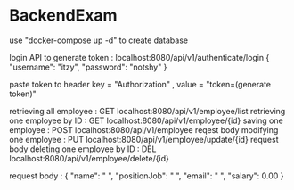 # BackendExam

use "docker-compose up -d"  to create database 

login API to generate token  : localhost:8080/api/v1/authenticate/login
{
    "username": "itzy",
    "password": "notshy"
}

paste token to header key = "Authorization" , value = "token=(generate token)"

retrieving all employee : GET localhost:8080/api/v1/employee/list
retrieving one employee by ID : GET localhost:8080/api/v1/employee/{id}
saving one employee : POST localhost:8080/api/v1/employee reqest body 
modifying one employee : PUT localhost:8080/api/v1/employee/update/{id} request body
deleting one employee by ID : DEL localhost:8080/api/v1/employee/delete/{id}

request body :
{
    "name": " ",
    "positionJob": " ",
    "email": " ",
    "salary": 0.00
}
